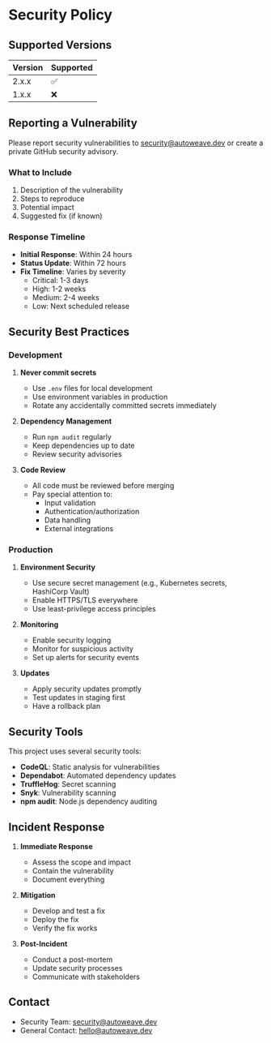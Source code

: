 # Security Policy

## Supported Versions

| Version | Supported          |
| ------- | ------------------ |
| 2.x.x   | :white_check_mark: |
| 1.x.x   | :x:                |

## Reporting a Vulnerability

Please report security vulnerabilities to security@autoweave.dev or create a private GitHub security advisory.

### What to Include

1. Description of the vulnerability
2. Steps to reproduce
3. Potential impact
4. Suggested fix (if known)

### Response Timeline

- **Initial Response**: Within 24 hours
- **Status Update**: Within 72 hours
- **Fix Timeline**: Varies by severity
  - Critical: 1-3 days
  - High: 1-2 weeks
  - Medium: 2-4 weeks
  - Low: Next scheduled release

## Security Best Practices

### Development

1. **Never commit secrets**
   - Use `.env` files for local development
   - Use environment variables in production
   - Rotate any accidentally committed secrets immediately

2. **Dependency Management**
   - Run `npm audit` regularly
   - Keep dependencies up to date
   - Review security advisories

3. **Code Review**
   - All code must be reviewed before merging
   - Pay special attention to:
     - Input validation
     - Authentication/authorization
     - Data handling
     - External integrations

### Production

1. **Environment Security**
   - Use secure secret management (e.g., Kubernetes secrets, HashiCorp Vault)
   - Enable HTTPS/TLS everywhere
   - Use least-privilege access principles

2. **Monitoring**
   - Enable security logging
   - Monitor for suspicious activity
   - Set up alerts for security events

3. **Updates**
   - Apply security updates promptly
   - Test updates in staging first
   - Have a rollback plan

## Security Tools

This project uses several security tools:

- **CodeQL**: Static analysis for vulnerabilities
- **Dependabot**: Automated dependency updates
- **TruffleHog**: Secret scanning
- **Snyk**: Vulnerability scanning
- **npm audit**: Node.js dependency auditing

## Incident Response

1. **Immediate Response**
   - Assess the scope and impact
   - Contain the vulnerability
   - Document everything

2. **Mitigation**
   - Develop and test a fix
   - Deploy the fix
   - Verify the fix works

3. **Post-Incident**
   - Conduct a post-mortem
   - Update security processes
   - Communicate with stakeholders

## Contact

- Security Team: security@autoweave.dev
- General Contact: hello@autoweave.dev
